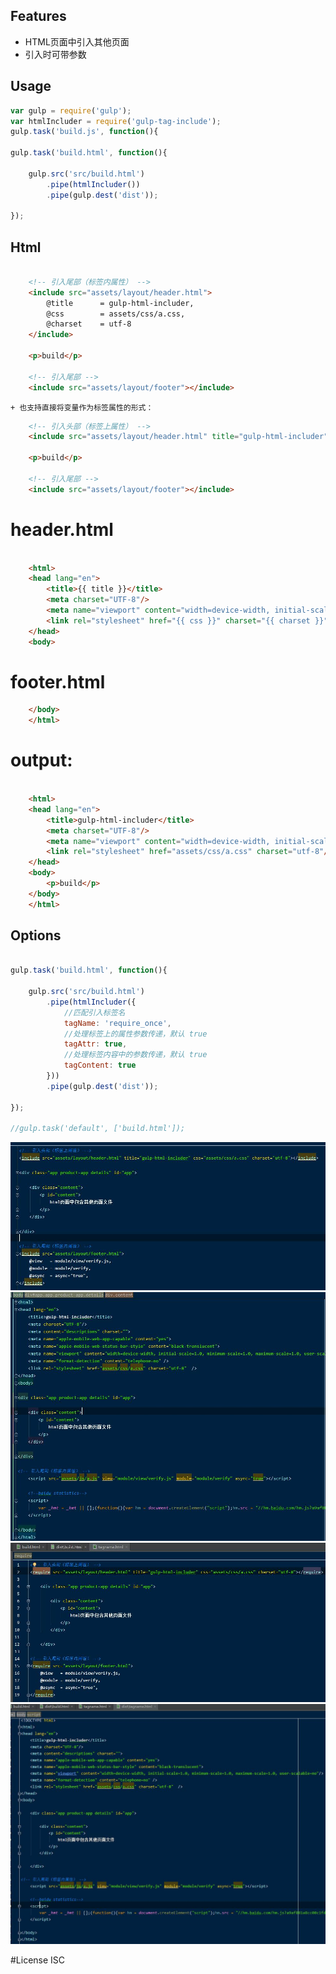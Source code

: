 
## Features

+ HTML页面中引入其他页面
+ 引入时可带参数

## Usage

```javascript
var gulp = require('gulp');
var htmlIncluder = require('gulp-tag-include');
gulp.task('build.js', function(){

gulp.task('build.html', function(){

    gulp.src('src/build.html')
        .pipe(htmlIncluder())
        .pipe(gulp.dest('dist'));

});
```

## Html
```html

    <!-- 引入尾部（标签内属性） -->
    <include src="assets/layout/header.html">
        @title      = gulp-html-includer,
        @css        = assets/css/a.css,
        @charset    = utf-8
    </include>

    <p>build</p>

    <!-- 引入尾部 -->
    <include src="assets/layout/footer"></include>
```
    + 也支持直接将变量作为标签属性的形式：
```html
    <!-- 引入头部（标签上属性） -->
    <include src="assets/layout/header.html" title="gulp-html-includer" css="assets/css/a.css" charset="utf-8"></include>

    <p>build</p>

    <!-- 引入尾部 -->
    <include src="assets/layout/footer"></include>

```

# header.html
```html

    <html>
    <head lang="en">
        <title>{{ title }}</title>
        <meta charset="UTF-8"/>
        <meta name="viewport" content="width=device-width, initial-scale=1.0"/>
        <link rel="stylesheet" href="{{ css }}" charset="{{ charset }}"/>
    </head>
    <body>

```

# footer.html
```html
    </body>
    </html>
```

# output:
```html

    <html>
    <head lang="en">
        <title>gulp-html-includer</title>
        <meta charset="UTF-8"/>
        <meta name="viewport" content="width=device-width, initial-scale=1.0"/>
        <link rel="stylesheet" href="assets/css/a.css" charset="utf-8"/>
    </head>
    <body>
        <p>build</p>
    </body>
    </html>

```

## Options
```javascript

gulp.task('build.html', function(){

    gulp.src('src/build.html')
        .pipe(htmlIncluder({
            //匹配引入标签名
            tagName: 'require_once',
            //处理标签上的属性参数传递，默认 true
            tagAttr: true,
            //处理标签内容中的参数传递，默认 true
            tagContent: true
        }))
        .pipe(gulp.dest('dist'));

});

//gulp.task('default', ['build.html']);

```

![Alt text](example/v1.jpg)
![Alt text](example/v2.jpg)
![Alt text](example/v3.jpg)
![Alt text](example/v4.jpg)

#License
ISC
